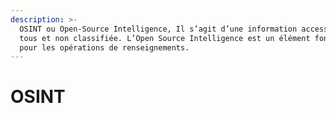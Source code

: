 ```yaml
---
description: >-
  OSINT ou Open-Source Intelligence, Il s’agit d’une information accessible à
  tous et non classifiée. L’Open Source Intelligence est un élément fondamental
  pour les opérations de renseignements.
---
```


# OSINT

